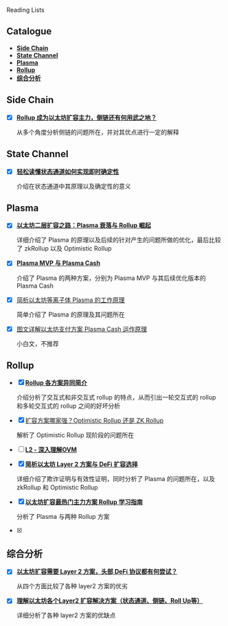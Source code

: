 Reading Lists

## Catalogue

- [**Side Chain**](#Side-Chain)
- [**State Channel**](#State-Channel)
- [**Plasma**](#Plasma)
- [**Rollup**](#Rollup)
- [**综合分析**](#综合分析)



## Side Chain

- [x] [**Rollup 成为以太坊扩容主力，侧链还有何用武之地？**](https://github.com/Whisker17/Layer2Things/issues/20)

  从多个角度分析侧链的问题所在，并对其优点进行一定的解释

## State Channel

- [x] [**轻松读懂状态通道如何实现即时确定性**](https://github.com/Whisker17/Layer2Things/issues/21)

  介绍在状态通道中其原理以及确定性的意义

  

## Plasma

- [x] [**以太坊二层扩容之路：Plasma 衰落与 Rollup 崛起**](https://github.com/Whisker17/Layer2Things/issues/12)

  详细介绍了 Plasma 的原理以及后续的针对产生的问题所做的优化，最后比较了 zkRollup 以及 Optimistic Rollup

- [x] [**Plasma MVP 与 Plasma Cash**](https://github.com/Whisker17/Layer2Things/issues/17)

  介绍了 Plasma 的两种方案，分别为 Plasma MVP 与其后续优化版本的 Plasma Cash

- [x] [简析以太坊等离子体 Plasma 的工作原理](https://github.com/Whisker17/Layer2Things/issues/18)

  简单介绍了 Plasma 的原理及其问题所在

- [x] [图文详解以太坊支付方案 Plasma Cash 运作原理](https://github.com/Whisker17/Layer2Things/issues/19)

  小白文，不推荐

## Rollup

- [x] [**Rollup 各方案异同简介**](https://github.com/Whisker17/Layer2Things/issues/7)

  介绍分析了交互式和非交互式 rollup 的特点，从而引出一轮交互式的 rollup 和多轮交互式的 rollup 之间的好坏分析

- [x] [扩容方案哪家强？Optimistic Rollup 还是 ZK Rollup](https://github.com/Whisker17/Layer2Things/issues/8)

  解析了 Optimistic Rollup 现阶段的问题所在

- [ ] [**L2 - 深入理解OVM**](https://github.com/Whisker17/Layer2Things/issues/9)



- [x] [**简析以太坊 Layer 2 方案与 DeFi 扩容选择**](https://github.com/Whisker17/Layer2Things/issues/13)

  详细介绍了欺诈证明与有效性证明，同时分析了 Plasma 的问题所在，以及 zkRollup 和 Optimistic Rollup

- [x] [**以太坊扩容最热门主力方案 Rollup 学习指南**](https://github.com/Whisker17/Layer2Things/issues/16)

  分析了 Plasma 与两种 Rollup 方案

- [x] 



## 综合分析

- [x] [**以太坊扩容需要 Layer 2 方案，头部 DeFi 协议都有何尝试？**](https://github.com/Whisker17/Layer2Things/issues/14)

  从四个方面比较了各种 layer2 方案的优劣

- [x] [**理解以太坊各个Layer2 扩容解决方案（状态通道、侧链、Roll Up等）**](https://github.com/Whisker17/Layer2Things/issues/15)

  详细分析了各种 layer2 方案的优缺点